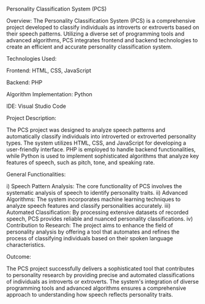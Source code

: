 Personality Classification System (PCS)

Overview:
The Personality Classification System (PCS) is a comprehensive project developed to classify individuals as introverts or extroverts based on their speech patterns. Utilizing a diverse set of programming tools and advanced algorithms, PCS integrates frontend and backend technologies to create an efficient and accurate personality classification system.

Technologies Used:

Frontend: HTML, CSS, JavaScript

Backend: PHP

Algorithm Implementation: Python

IDE: Visual Studio Code

Project Description:

The PCS project was designed to analyze speech patterns and automatically classify individuals into introverted or extroverted personality types. The system utilizes HTML, CSS, and JavaScript for developing a user-friendly interface. PHP is employed to handle backend functionalities, while Python is used to implement sophisticated algorithms that analyze key features of speech, such as pitch, tone, and speaking rate.

General Functionalities:

i) Speech Pattern Analysis: The core functionality of PCS involves the systematic analysis of speech to identify personality traits.
ii) Advanced Algorithms: The system incorporates machine learning techniques to analyze speech features and classify personalities accurately.
iii) Automated Classification: By processing extensive datasets of recorded speech, PCS provides reliable and nuanced personality classifications.
iv) Contribution to Research: The project aims to enhance the field of personality analysis by offering a tool that automates and refines the process of classifying individuals based on their spoken language characteristics.

Outcome:

The PCS project successfully delivers a sophisticated tool that contributes to personality research by providing precise and automated classifications of individuals as introverts or extroverts. The system's integration of diverse programming tools and advanced algorithms ensures a comprehensive approach to understanding how speech reflects personality traits.
